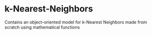 # k-Nearest-Neighbors
Contains an object-oriented model for k-Nearest Neighbors made from scratch using mathematical functions

